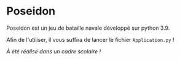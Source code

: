 # Poseidon
Poseidon est un jeu de bataille navale développé sur python 3.9.

Afin de l'utiliser, il vous suffira de lancer le fichier  ```Application.py```  !


*À été réalisé dans un cadre scolaire !*
